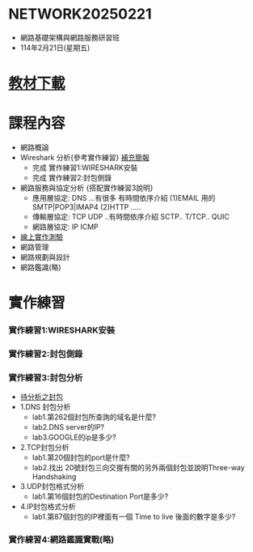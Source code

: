 # NETWORK20250221
- 網路基礎架構與網路服務研習班
- 114年2月21日(星期五)
# [教材下載]()
# 課程內容
- 網路概論
- Wireshark 分析{參考實作練習} [補充簡報](wireshark網路封包分析.pdf)
  - 完成 實作練習1:WIRESHARK安裝
  - 完成 實作練習2:封包側錄
- 網路服務與協定分析 {搭配實作練習3說明}
  - 應用層協定: DNS ...有很多 有時間依序介紹 (1)EMAIL 用的 SMTP|POP3|IMAP4 (2)HTTP .....
  - 傳輸層協定: TCP UDP ..有時間依序介紹 SCTP.. T/TCP..  QUIC
  - 網路層協定: IP  ICMP
- [線上實作測驗](https://github.com/8wingflying/NETWORK20250221/tree/main/labS/%E7%B7%9A%E4%B8%8A%E5%AF%A6%E4%BD%9C%E8%80%83%E9%A1%8C)
- 網路管理
- 網路規劃與設計
- 網路鑑識(略)
# 實作練習
### 實作練習1:WIRESHARK安裝
### 實作練習2:封包側錄
### 實作練習3:封包分析
- [待分析之封包](https://github.com/8wingflying/NETWORK20250221/blob/main/labS/Cennection2Google.pcapng)
- 1.DNS 封包分析
  - lab1.第262個封包所查詢的域名是什麼?
  - lab2.DNS server的IP?
  - lab3.GOOGLE的ip是多少?  
- 2.TCP封包分析
  - lab1.第20個封包的port是什麼?
  - lab2.找出 20號封包三向交握有關的另外兩個封包並說明Three-way Handshaking
- 3.UDP封包格式分析
  - lab1.第16個封包的Destination Port是多少?  
- 4.IP封包格式分析
  - lab1.第87個封包的IP裡面有一個 Time to live 後面的數字是多少?
### 實作練習4:網路鑑識實戰(略)
